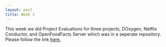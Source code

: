 ```yaml
---
layout: post
title: Week 3
---
```



This week we did Project Evaluations for three projects, DOxygen, Netflix Conductor, and OpenFoodFacts Server which was in a seperate repository. Please follow the link [here.](../../../../gutierrezjdr-project-evaluation-01)
